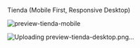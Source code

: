 Tienda (Mobile First, Responsive Desktop)



![preview-tienda-mobile](https://user-images.githubusercontent.com/88525089/151616866-e9c13f94-53b2-4d78-b0c9-cb43efadb787.png)

![Uploading preview-tienda-desktop.png…]()
